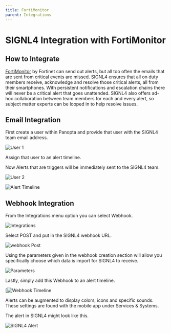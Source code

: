 ```yaml
---
title: FortiMonitor
parent: Integrations
---
```


# SIGNL4 Integration with FortiMonitor

## How to Integrate

[FortiMonitor](https://www.fortinet.com/products/fortimonitor) by Fortinet can send out alerts, but all too often the emails that are sent from critical events are missed. SIGNL4 ensures that all on duty members receive, acknowledge and resolve those critical alerts, all from their smartphones. With persistent notifications and escalation chains there will never be a critical alert that goes unattended. SIGNL4 also offers ad-hoc collaboration between team members for each and every alert, so subject matter experts can be looped in to help resolve issues.

## Email Integration

First create a user within Panopta and provide that user with the SIGNL4 team email address.

![User 1](user-1.png)

Assign that user to an alert timeline.

Now Alerts that are triggers will be immediately sent to the SIGNL4 team.

![User 2](user-2.png)

![Alert Timeline](alert-timeline.png)

## Webhook Integration

From the Integrations menu option you can select Webhook.

![Integrations](integrations.png)

Select POST and put in the SIGNL4 webhook URL.

![webhook Post](webhook-post.png)

Using the parameters given in the webhook creation section will allow you specifically choose which data is import for SIGNL4 to receive.

![Parameters](parameters.png)

Lastly, simply add this Webhook to an alert timeline.

[![Webhook Timeline](webhook-timeline.png)

Alerts can be augmented to display colors, icons and specific sounds.  These settings are found with the mobile app under Services & Systems.

The alert in SIGNL4 might look like this.

![SIGNL4 Alert](signl4-alert.png)
